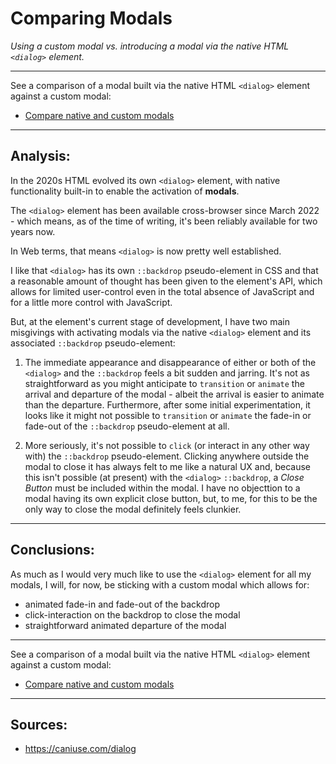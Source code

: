 # Comparing Modals
_Using a custom modal vs. introducing a modal via the native HTML `<dialog>` element._

________

See a comparison of a modal built via the native HTML `<dialog>` element against a custom modal:

- <a href="https://rouninmedia.github.io/comparing-modals/comparing-modals.html" target="_blank">Compare native and custom modals</a>

________
## Analysis:

In the 2020s HTML evolved its own `<dialog>` element, with native functionality built-in to enable the activation of **modals**.

The `<dialog>` element has been available cross-browser since March 2022 - which means, as of the time of writing, it's been reliably available for two years now.

In Web terms, that means `<dialog>` is now pretty well established.

I like that `<dialog>` has its own `::backdrop` pseudo-element in CSS and that a reasonable amount of thought has been given to the element's API, which allows for limited user-control even in the total absence of JavaScript and for a little more control with JavaScript.

But, at the element's current stage of development, I have two main misgivings with activating modals via the native `<dialog>` element and its associated `::backdrop` pseudo-element:

 1. The immediate appearance and disappearance of either or both of the `<dialog>` and the `::backdrop` feels a bit sudden and jarring. It's not as straightforward as you might anticipate to `transition` or `animate` the arrival and departure of the modal - albeit the arrival is easier to animate than the departure. Furthermore, after some initial experimentation, it looks like it might not possible to `transition` or `animate` the fade-in or fade-out of the `::backdrop` pseudo-element at all.
    
 2. More seriously, it's not possible to `click` (or interact in any other way with) the `::backdrop` pseudo-element. Clicking anywhere outside the modal to close it has always felt to me like a natural UX and, because this isn't possible (at present) with the `<dialog>` `::backdrop`, a _Close Button_ must be included within the modal. I have no objecttion to a modal having its own explicit close button, but, to me, for this to be the only way to close the modal definitely feels clunkier.

______

## Conclusions:

As much as I would very much like to use the `<dialog>` element for all my modals, I will, for now, be sticking with a custom modal which allows for:

 - animated fade-in and fade-out of the backdrop
 - click-interaction on the backdrop to close the modal
 - straightforward animated departure of the modal

________

See a comparison of a modal built via the native HTML `<dialog>` element against a custom modal:

- <a href="https://rouninmedia.github.io/comparing-modals/comparing-modals.html" target="_blank">Compare native and custom modals</a>

______

## Sources:

 - https://caniuse.com/dialog
